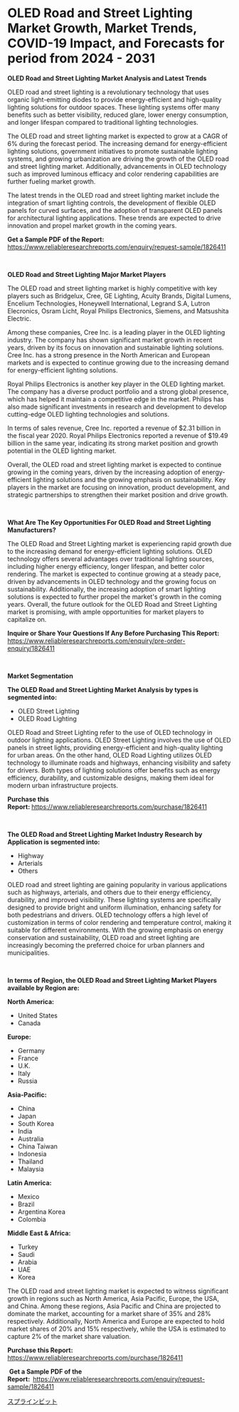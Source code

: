 <p><h1>OLED Road and Street Lighting Market Growth, Market Trends, COVID-19 Impact, and Forecasts for period from 2024 - 2031</h1></p><p><strong>OLED Road and Street Lighting Market Analysis and Latest Trends</strong></p>
<p><p>OLED road and street lighting is a revolutionary technology that uses organic light-emitting diodes to provide energy-efficient and high-quality lighting solutions for outdoor spaces. These lighting systems offer many benefits such as better visibility, reduced glare, lower energy consumption, and longer lifespan compared to traditional lighting technologies.</p><p>The OLED road and street lighting market is expected to grow at a CAGR of 6% during the forecast period. The increasing demand for energy-efficient lighting solutions, government initiatives to promote sustainable lighting systems, and growing urbanization are driving the growth of the OLED road and street lighting market. Additionally, advancements in OLED technology such as improved luminous efficacy and color rendering capabilities are further fueling market growth.</p><p>The latest trends in the OLED road and street lighting market include the integration of smart lighting controls, the development of flexible OLED panels for curved surfaces, and the adoption of transparent OLED panels for architectural lighting applications. These trends are expected to drive innovation and propel market growth in the coming years.</p></p>
<p><strong>Get a Sample PDF of the Report:&nbsp;</strong> <a href="https://www.reliableresearchreports.com/enquiry/request-sample/1826411">https://www.reliableresearchreports.com/enquiry/request-sample/1826411</a></p>
<p>&nbsp;</p>
<p><strong>OLED Road and Street Lighting Major Market Players</strong></p>
<p><p>The OLED road and street lighting market is highly competitive with key players such as Bridgelux, Cree, GE Lighting, Acuity Brands, Digital Lumens, Encelium Technologies, Honeywell International, Legrand S.A, Lutron Elecronics, Osram Licht, Royal Philips Electronics, Siemens, and Matsushita Electric.</p><p>Among these companies, Cree Inc. is a leading player in the OLED lighting industry. The company has shown significant market growth in recent years, driven by its focus on innovation and sustainable lighting solutions. Cree Inc. has a strong presence in the North American and European markets and is expected to continue growing due to the increasing demand for energy-efficient lighting solutions.</p><p>Royal Philips Electronics is another key player in the OLED lighting market. The company has a diverse product portfolio and a strong global presence, which has helped it maintain a competitive edge in the market. Philips has also made significant investments in research and development to develop cutting-edge OLED lighting technologies and solutions.</p><p>In terms of sales revenue, Cree Inc. reported a revenue of $2.31 billion in the fiscal year 2020. Royal Philips Electronics reported a revenue of $19.49 billion in the same year, indicating its strong market position and growth potential in the OLED lighting market.</p><p>Overall, the OLED road and street lighting market is expected to continue growing in the coming years, driven by the increasing adoption of energy-efficient lighting solutions and the growing emphasis on sustainability. Key players in the market are focusing on innovation, product development, and strategic partnerships to strengthen their market position and drive growth.</p></p>
<p>&nbsp;</p>
<p><strong>What Are The Key Opportunities For OLED Road and Street Lighting Manufacturers?</strong></p>
<p><p>The OLED Road and Street Lighting market is experiencing rapid growth due to the increasing demand for energy-efficient lighting solutions. OLED technology offers several advantages over traditional lighting sources, including higher energy efficiency, longer lifespan, and better color rendering. The market is expected to continue growing at a steady pace, driven by advancements in OLED technology and the growing focus on sustainability. Additionally, the increasing adoption of smart lighting solutions is expected to further propel the market's growth in the coming years. Overall, the future outlook for the OLED Road and Street Lighting market is promising, with ample opportunities for market players to capitalize on.</p></p>
<p><strong>Inquire or Share Your Questions If Any Before Purchasing This Report:</strong> <a href="https://www.reliableresearchreports.com/enquiry/pre-order-enquiry/1826411">https://www.reliableresearchreports.com/enquiry/pre-order-enquiry/1826411</a></p>
<p>&nbsp;</p>
<p><strong>Market Segmentation</strong></p>
<p><strong>The OLED Road and Street Lighting Market Analysis by types is segmented into:</strong></p>
<p><ul><li>OLED Street Lighting</li><li>OLED Road Lighting</li></ul></p>
<p><p>OLED Road and Street Lighting refer to the use of OLED technology in outdoor lighting applications. OLED Street Lighting involves the use of OLED panels in street lights, providing energy-efficient and high-quality lighting for urban areas. On the other hand, OLED Road Lighting utilizes OLED technology to illuminate roads and highways, enhancing visibility and safety for drivers. Both types of lighting solutions offer benefits such as energy efficiency, durability, and customizable designs, making them ideal for modern urban infrastructure projects.</p></p>
<p><strong>Purchase this Report:&nbsp;</strong><a href="https://www.reliableresearchreports.com/purchase/1826411">https://www.reliableresearchreports.com/purchase/1826411</a></p>
<p>&nbsp;</p>
<p><strong>The OLED Road and Street Lighting Market Industry Research by Application is segmented into:</strong></p>
<p><ul><li>Highway</li><li>Arterials</li><li>Others</li></ul></p>
<p><p>OLED road and street lighting are gaining popularity in various applications such as highways, arterials, and others due to their energy efficiency, durability, and improved visibility. These lighting systems are specifically designed to provide bright and uniform illumination, enhancing safety for both pedestrians and drivers. OLED technology offers a high level of customization in terms of color rendering and temperature control, making it suitable for different environments. With the growing emphasis on energy conservation and sustainability, OLED road and street lighting are increasingly becoming the preferred choice for urban planners and municipalities.</p></p>
<p>&nbsp;</p>
<p><strong>In terms of Region, the OLED Road and Street Lighting Market Players available by Region are:</strong></p>
<p>
    <p> <strong> North America: </strong>
        <ul>
            <li>United States</li>
            <li>Canada</li>
        </ul>
        </p> 
    <p> <strong> Europe: </strong>
        <ul>
            <li>Germany</li>
            <li>France</li>
            <li>U.K.</li>
            <li>Italy</li>
            <li>Russia</li>
        </ul>
        </p> 
    <p> <strong> Asia-Pacific: </strong>
        <ul>
            <li>China</li>
            <li>Japan</li>
            <li>South Korea</li>
            <li>India</li>
            <li>Australia</li>
            <li>China Taiwan</li>
            <li>Indonesia</li>
            <li>Thailand</li>
            <li>Malaysia</li>
        </ul>
        </p> 
    <p> <strong> Latin America: </strong>
        <ul>
            <li>Mexico</li>
            <li>Brazil</li>
            <li>Argentina Korea</li>
            <li>Colombia</li>
        </ul>
        </p> 
    <p> <strong> Middle East & Africa: </strong>
        <ul>
            <li>Turkey</li>
            <li>Saudi</li>
            <li>Arabia</li>
            <li>UAE</li>
            <li>Korea</li>
        </ul>
    </p>
    </p>
<p><p>The OLED road and street lighting market is expected to witness significant growth in regions such as North America, Asia Pacific, Europe, the USA, and China. Among these regions, Asia Pacific and China are projected to dominate the market, accounting for a market share of 35% and 28% respectively. Additionally, North America and Europe are expected to hold market shares of 20% and 15% respectively, while the USA is estimated to capture 2% of the market share valuation.</p></p>
<p><strong>Purchase this Report: </strong><a href="https://www.reliableresearchreports.com/purchase/1826411">https://www.reliableresearchreports.com/purchase/1826411</a></p>
<p>&nbsp;<strong>Get a Sample PDF of the Report:&nbsp;&nbsp;</strong><a href="https://www.reliableresearchreports.com/enquiry/request-sample/1826411">https://www.reliableresearchreports.com/enquiry/request-sample/1826411</a></p>
<p><strong></strong></p>
<p><p><a href="https://github.com/oafhukehf4709715/Market-Research-Report-List-1/blob/main/46580457478.md">スプラインビット</a></p></p>